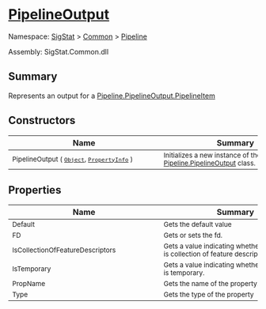 # [PipelineOutput](./PipelineOutput.md)

Namespace: [SigStat]() > [Common](./../README.md) > [Pipeline](./README.md)

Assembly: SigStat.Common.dll

## Summary
Represents an output for a [Pipeline.PipelineOutput.PipelineItem](https://github.com/hargitomi97/sigstat/blob/master/docs/md/.md)

## Constructors

| Name | Summary | 
| --- | --- | 
| <sub>PipelineOutput ( [`Object`](https://docs.microsoft.com/en-us/dotnet/api/System.Object), [`PropertyInfo`](https://docs.microsoft.com/en-us/dotnet/api/System.Reflection.PropertyInfo) )</sub><div style="width: 290px">| <sub>Initializes a new instance of the [Pipeline.PipelineOutput](https://github.com/hargitomi97/sigstat/blob/master/docs/md/SigStat/Common/Pipeline/PipelineOutput.md) class.</sub><div style="width: 290px">| <br>


## Properties

| Name | Summary | 
| --- | --- | 
| <sub>Default</sub><div style="width: 290px">| <sub>Gets the default value</sub><div style="width: 290px">| <br>
| <sub>FD</sub><div style="width: 290px">| <sub>Gets or sets the fd.</sub><div style="width: 290px">| <br>
| <sub>IsCollectionOfFeatureDescriptors</sub><div style="width: 290px">| <sub>Gets a value indicating whether this instance is collection of feature descriptors.</sub><div style="width: 290px">| <br>
| <sub>IsTemporary</sub><div style="width: 290px">| <sub>Gets a value indicating whether this instance is temporary.</sub><div style="width: 290px">| <br>
| <sub>PropName</sub><div style="width: 290px">| <sub>Gets the name of the property.</sub><div style="width: 290px">| <br>
| <sub>Type</sub><div style="width: 290px">| <sub>Gets the type of the property</sub><div style="width: 290px">| <br>



